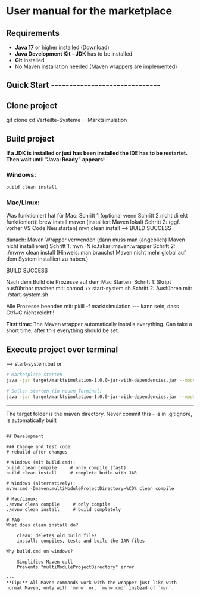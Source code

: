 # User manual for the marketplace

## Requirements
- **Java 17** or higher installed ([Download](https://adoptium.net/))
- **Java Development Kit - JDK** has to be installed
- **Git** installed
- No Maven installation needed (Maven wrappers are implemented)

## Quick Start ------------------------------
## Clone project
git clone <repository-url>
cd Verteilte-Systeme---Marktsimulation

## Build project
**If a JDK is installed or just has been installed the IDE has to be restartet. Then wait until "Java: Ready" appears!**
### Windows:
```cmd
build clean install
```
### Mac/Linux:
Was funktioniert hat für Mac:
Schritt 1 (optional wenn Schritt 2 nicht direkt funktioniert):
brew install maven 
    (installiert Maven lokal)
Schritt 2: (ggf. vorher VS Code Neu starten)
mvn clean install --> BUILD SUCCESS

danach:
Maven Wrapper verwenden (dann muss man (angeblich) Maven nicht installieren)
Schritt 1:
mvn -N io.takari:maven:wrapper
Schritt 2:
./mvnw clean install
(Hinweis: man brauchst Maven nicht mehr global auf dem System installiert zu haben.)

BUILD SUCCESS

Nach dem Build die Prozesse auf dem Mac Starten:
Schritt 1:
Skript ausführbar machen mit: chmod +x start-system.sh
Schritt 2:
Ausführen mit: ./start-system.sh
 
Alle Prozesse beenden mit:
pkill -f marktsimulation --- kann sein, dass Ctrl+C nicht reicht!!

**First time:** The Maven wrapper automatically installs everything. Can take a short time, after this everything should be set.

## Execute project over terminal
--> start-system.bat
or
```bash
# Marketplace starten
java -jar target/marktsimulation-1.0.0-jar-with-dependencies.jar --mode=marketplace --instance=1

# Seller starten (in neuem Terminal)
java -jar target/marktsimulation-1.0.0-jar-with-dependencies.jar --mode=seller --instance=1
```
------------------------------

The target folder is the maven directory.
Never commit this - is in .gitignore, is automatically built
```

## Development

### Change and test code
# rebuild after changes

# Windows (mit build.cmd):
build clean compile     # only compile (fast)
build clean install     # complete build with JAR

# Windows (alternatively):
mvnw.cmd -Dmaven.multiModuleProjectDirectory=%CD% clean compile

# Mac/Linux:
./mvnw clean compile     # only compile
./mvnw clean install     # build completely

# FAQ
What does clean install do?

    clean: deletes old build files
    install: compiles, tests and build the JAR files

Why build.cmd on windows?

    Simplifies Maven call
    Prevents "multiModuleProjectDirectory" error

---
**Tip:** All Maven commands work with the wrapper just like with normal Maven, only with `mvnw` or. `mvnw.cmd` instead of `mvn`.